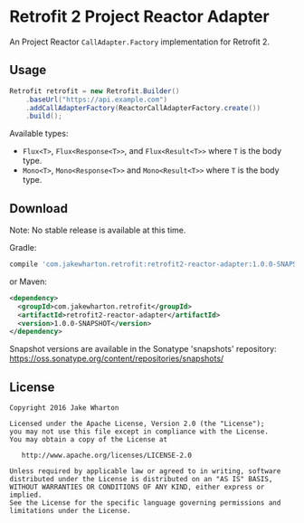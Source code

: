 Retrofit 2 Project Reactor Adapter
==================================

An Project Reactor `CallAdapter.Factory` implementation for Retrofit 2.



Usage
-----

```java
Retrofit retrofit = new Retrofit.Builder()
    .baseUrl("https://api.example.com")
    .addCallAdapterFactory(ReactorCallAdapterFactory.create())
    .build();
```

Available types:

 * `Flux<T>`, `Flux<Response<T>>`, and `Flux<Result<T>>` where `T` is the body type.
 * `Mono<T>`, `Mono<Response<T>>` and `Mono<Result<T>>` where `T` is the body type.



Download
--------

Note: No stable release is available at this time.

Gradle:
```groovy
compile 'com.jakewharton.retrofit:retrofit2-reactor-adapter:1.0.0-SNAPSHOT'
```
or Maven:
```xml
<dependency>
  <groupId>com.jakewharton.retrofit</groupId>
  <artifactId>retrofit2-reactor-adapter</artifactId>
  <version>1.0.0-SNAPSHOT</version>
</dependency>
```

Snapshot versions are available in the Sonatype 'snapshots' repository: https://oss.sonatype.org/content/repositories/snapshots/



License
-------

    Copyright 2016 Jake Wharton

    Licensed under the Apache License, Version 2.0 (the "License");
    you may not use this file except in compliance with the License.
    You may obtain a copy of the License at

       http://www.apache.org/licenses/LICENSE-2.0

    Unless required by applicable law or agreed to in writing, software
    distributed under the License is distributed on an "AS IS" BASIS,
    WITHOUT WARRANTIES OR CONDITIONS OF ANY KIND, either express or implied.
    See the License for the specific language governing permissions and
    limitations under the License.
